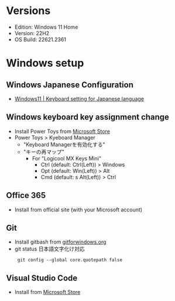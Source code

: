 # Versions

- Edition: Windows 11 Home
- Version: 22H2
- OS Build: 22621.2361

# Windows setup

## Windows Japanese Configuration

- [Windows11 | Keyboard setting for Japanese language](https://hommalab.io/posts/windows/win11-parallels-keyboard-for-mac-jp/)

## Windows keyboard key assignment change

- Install Power Toys from [Microsoft Store](https://apps.microsoft.com/detail/XP89DCGQ3K6VLD?hl=en-gb&gl=US)
- Power Toys > Kyeboard Manager
  - "Keyboard Managerを有効化する"
  - "キーの再マップ"
    - For "Logicool MX Keys Mini"
      - Ctrl (default: Ctrl(Left)) > Windows
      - Opt (default:  Win(Left)) > Alt
      - Cmd (default: s Alt(Left)) > Ctrl

## Office 365

- Install from official site (with your Microsoft account)

## Git

- Install gitbash from [gitforwindows.org](https://gitforwindows.org/)
- git status 日本語文字化け対応
  ```
   git config --global core.quotepath false
  ```

## Visual Studio Code

- Install from [Microsoft Store](https://apps.microsoft.com/detail/XP9KHM4BK9FZ7Q?hl=en-US&gl=US)
